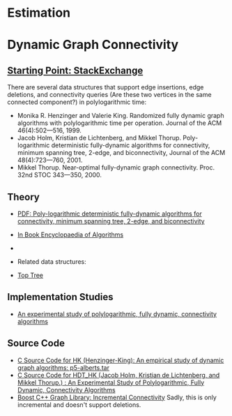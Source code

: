 # Estimation
 
# Dynamic Graph Connectivity

## [Starting Point: StackExchange](http://cstheory.stackexchange.com/questions/2548/is-there-an-online-algorithm-to-keep-track-of-components-in-a-changing-undirecte)

There are several data structures that support edge insertions, edge deletions, and connectivity queries (Are these two vertices in the same connected component?) in polylogarithmic time:
- Monika R. Henzinger and Valerie King. Randomized fully dynamic graph algorithms with polylogarithmic time per operation. Journal of the ACM 46(4):502—516, 1999.
- Jacob Holm, Kristian de Lichtenberg, and Mikkel Thorup. Poly-logarithmic deterministic fully-dynamic algorithms for connectivity, minimum spanning tree, 2-edge, and biconnectivity, Journal of the ACM 48(4):723—760, 2001.
- Mikkel Thorup. Near-optimal fully-dynamic graph connectivity. Proc. 32nd STOC 343—350, 2000.

## Theory
 - [PDF: Poly-logarithmic deterministic fully-dynamic algorithms for connectivity, minimum spanning tree, 2-edge, and biconnectivity](http://csclub.uwaterloo.ca/~gzsong/papers/Poly-logarithmic%20deterministic%20fully-dynamic%20algorithms%20for%20connectivity,%20minimum%20spanning%20tree,%202-edge,%20and%20biconnectivity.pdf)

- [In Book Encyclopaedia of Algorithms](http://books.google.no/books?id=i3S9_GnHZwYC&pg=PA335&lpg=PA335&dq=Mikkel+Thorup.+Near-optimal+fully-dynamic+graph+connectivity.&source=bl&ots=nDgnq6EqJz&sig=3xX01XR8vUhahmk-EsRAnBin5DA&hl=en&sa=X&ei=LHWpU_7fDIXQ7AazvYCQBA&ved=0CCsQ6AEwAQ#v=onepage&q=Mikkel%20Thorup.%20Near-optimal%20fully-dynamic%20graph%20connectivity.&f=false)
- 
- Related data structures:
 - [Top Tree](http://en.wikipedia.org/wiki/Top_tree)

## Implementation Studies
 - [An experimental study of polylogarithmic, fully dynamic, connectivity algorithms](http://people.csail.mit.edu/karger/Papers/impconn.pdf)

## Source Code
 - [C Source Code for HK (Henzinger-King): An empirical study of dynamic graph algorithms: p5-alberts.tar](http://dl.acm.org/citation.cfm?id=264223)
 - [C Source Code for HDT_HK (Jacob Holm, Kristian de Lichtenberg, and Mikkel Thorup.) : An Experimental Study of Polylogarithmic, Fully Dynamic, Connectivity Algorithms](http://dl.acm.org/citation.cfm?id=945398)
 - [Boost C++ Graph Library: Incremental Connectivity](http://www.boost.org/doc/libs/1_55_0/libs/graph/doc/incremental_components.html) Sadly, this is only incremental and doesn't support deletions.
